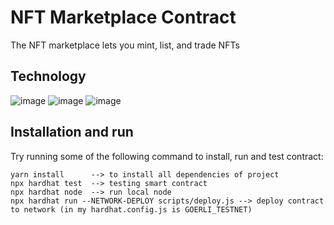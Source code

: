 # NFT Marketplace Contract
The NFT marketplace lets you mint, list, and trade NFTs

## Technology
![image]({https://img.shields.io/badge/Solidity-e6e6e6?style=for-the-badge&logo=solidity&logoColor=black}) ![image]({https://img.shields.io/badge/OpenZeppelin-4E5EE4?logo=OpenZeppelin&logoColor=fff&style=for-the-badge}) ![image]({https://img.shields.io/badge/JavaScript-323330?style=for-the-badge&logo=javascript&logoColor=F7DF1E}) 

## Installation and run
Try running some of the following command to install, run and test contract:

```shell
yarn install      --> to install all dependencies of project
npx hardhat test  --> testing smart contract
npx hardhat node  --> run local node
npx hardhat run --NETWORK-DEPLOY scripts/deploy.js --> deploy contract to network (in my hardhat.config.js is GOERLI_TESTNET) 
```
